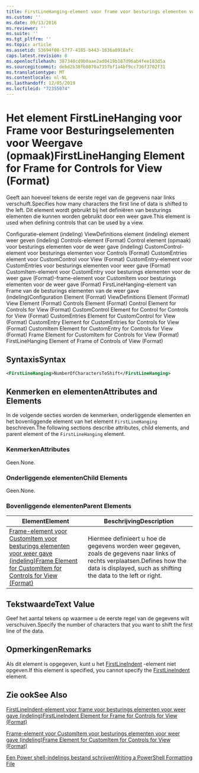 ```yaml
---
title: FirstLineHanging-element voor frame voor besturings elementen voor weer gave (indeling) | Microsoft Docs
ms.custom: ''
ms.date: 09/13/2016
ms.reviewer: ''
ms.suite: ''
ms.tgt_pltfrm: ''
ms.topic: article
ms.assetid: 53694f08-57f7-4185-b443-1636a0918afc
caps.latest.revision: 8
ms.openlocfilehash: 387340cd9b0aae2ad0419b187d96ab4fee183d5a
ms.sourcegitcommit: debd2b38fb8070a7357bf1a4bf9cc736f3702f31
ms.translationtype: MT
ms.contentlocale: nl-NL
ms.lasthandoff: 12/05/2019
ms.locfileid: "72355074"
---
```

# <a name="firstlinehanging-element-for-frame-for-controls-for-view-format"></a><span data-ttu-id="e00b2-102">Het element FirstLineHanging voor Frame voor Besturingselementen voor Weergave (opmaak)</span><span class="sxs-lookup"><span data-stu-id="e00b2-102">FirstLineHanging Element for Frame for Controls for View (Format)</span></span>

<span data-ttu-id="e00b2-103">Geeft aan hoeveel tekens de eerste regel van de gegevens naar links verschuift.</span><span class="sxs-lookup"><span data-stu-id="e00b2-103">Specifies how many characters the first line of data is shifted to the left.</span></span> <span data-ttu-id="e00b2-104">Dit element wordt gebruikt bij het definiëren van besturings elementen die kunnen worden gebruikt door een weer gave.</span><span class="sxs-lookup"><span data-stu-id="e00b2-104">This element is used when defining controls that can be used by a view.</span></span>

<span data-ttu-id="e00b2-105">Configuratie-element (indeling) ViewDefinitions element (indeling) element weer geven (indeling) Controls-element (Format) Control element (opmaak) voor besturings elementen voor de weer gave (indeling) CustomControl-element voor besturings elementen voor Controls (Format) CustomEntries element voor CustomControl voor View (Format) CustomEntry-element voor CustomEntries voor besturings elementen voor weer gave (Format) CustomItem-element voor CustomEntry voor besturings elementen voor de weer gave (Format)-frame-element voor CustomItem voor besturings elementen voor de weer gave (Format) FirstLineHanging-element van Frame van de besturings elementen van de weer gave (indeling)</span><span class="sxs-lookup"><span data-stu-id="e00b2-105">Configuration Element (Format) ViewDefinitions Element (Format) View Element (Format) Controls Element (Format) Control Element for Controls for View (Format) CustomControl Element for Control for Controls for View (Format) CustomEntries Element for CustomControl for View (Format) CustomEntry Element for CustomEntries for Controls for View (Format) CustomItem Element for CustomEntry for Controls for View (Format) Frame Element for CustomItem for Controls for View (Format) FirstLineHanging Element of Frame of Controls of View (Format)</span></span>

## <a name="syntax"></a><span data-ttu-id="e00b2-106">Syntaxis</span><span class="sxs-lookup"><span data-stu-id="e00b2-106">Syntax</span></span>

```xml
<FirstLineHanging>NumberOfCharactersToShift</FirstLineHanging>
```

## <a name="attributes-and-elements"></a><span data-ttu-id="e00b2-107">Kenmerken en elementen</span><span class="sxs-lookup"><span data-stu-id="e00b2-107">Attributes and Elements</span></span>

<span data-ttu-id="e00b2-108">In de volgende secties worden de kenmerken, onderliggende elementen en het bovenliggende element van het element `FirstLineHanging` beschreven.</span><span class="sxs-lookup"><span data-stu-id="e00b2-108">The following sections describe attributes, child elements, and parent element of the `FirstLineHanging` element.</span></span>

### <a name="attributes"></a><span data-ttu-id="e00b2-109">Kenmerken</span><span class="sxs-lookup"><span data-stu-id="e00b2-109">Attributes</span></span>

<span data-ttu-id="e00b2-110">Geen.</span><span class="sxs-lookup"><span data-stu-id="e00b2-110">None.</span></span>

### <a name="child-elements"></a><span data-ttu-id="e00b2-111">Onderliggende elementen</span><span class="sxs-lookup"><span data-stu-id="e00b2-111">Child Elements</span></span>

<span data-ttu-id="e00b2-112">Geen.</span><span class="sxs-lookup"><span data-stu-id="e00b2-112">None.</span></span>

### <a name="parent-elements"></a><span data-ttu-id="e00b2-113">Bovenliggende elementen</span><span class="sxs-lookup"><span data-stu-id="e00b2-113">Parent Elements</span></span>

|<span data-ttu-id="e00b2-114">Element</span><span class="sxs-lookup"><span data-stu-id="e00b2-114">Element</span></span>|<span data-ttu-id="e00b2-115">Beschrijving</span><span class="sxs-lookup"><span data-stu-id="e00b2-115">Description</span></span>|
|-------------|-----------------|
|[<span data-ttu-id="e00b2-116">Frame-element voor CustomItem voor besturings elementen voor weer gave (indeling)</span><span class="sxs-lookup"><span data-stu-id="e00b2-116">Frame Element for CustomItem for Controls for View (Format)</span></span>](./frame-element-for-customitem-for-controls-for-view-format.md)|<span data-ttu-id="e00b2-117">Hiermee definieert u hoe de gegevens worden weer gegeven, zoals de gegevens naar links of rechts verplaatsen.</span><span class="sxs-lookup"><span data-stu-id="e00b2-117">Defines how the data is displayed, such as shifting the data to the left or right.</span></span>|

## <a name="text-value"></a><span data-ttu-id="e00b2-118">Tekstwaarde</span><span class="sxs-lookup"><span data-stu-id="e00b2-118">Text Value</span></span>

<span data-ttu-id="e00b2-119">Geef het aantal tekens op waarmee u de eerste regel van de gegevens wilt verschuiven.</span><span class="sxs-lookup"><span data-stu-id="e00b2-119">Specify the number of characters that you want to shift the first line of the data.</span></span>

## <a name="remarks"></a><span data-ttu-id="e00b2-120">Opmerkingen</span><span class="sxs-lookup"><span data-stu-id="e00b2-120">Remarks</span></span>

<span data-ttu-id="e00b2-121">Als dit element is opgegeven, kunt u het [FirstLineIndent](./firstlineindent-element-for-frame-for-controls-for-view-format.md) -element niet opgeven.</span><span class="sxs-lookup"><span data-stu-id="e00b2-121">If this element is specified, you cannot specify the [FirstLineIndent](./firstlineindent-element-for-frame-for-controls-for-view-format.md) element.</span></span>

## <a name="see-also"></a><span data-ttu-id="e00b2-122">Zie ook</span><span class="sxs-lookup"><span data-stu-id="e00b2-122">See Also</span></span>

[<span data-ttu-id="e00b2-123">FirstLineIndent-element voor frame voor besturings elementen voor weer gave (indeling)</span><span class="sxs-lookup"><span data-stu-id="e00b2-123">FirstLineIndent Element for Frame for Controls for View (Format)</span></span>](./firstlineindent-element-for-frame-for-controls-for-view-format.md)

[<span data-ttu-id="e00b2-124">Frame-element voor CustomItem voor besturings elementen voor weer gave (indeling)</span><span class="sxs-lookup"><span data-stu-id="e00b2-124">Frame Element for CustomItem for Controls for View (Format)</span></span>](./frame-element-for-customitem-for-controls-for-view-format.md)

[<span data-ttu-id="e00b2-125">Een Power shell-indelings bestand schrijven</span><span class="sxs-lookup"><span data-stu-id="e00b2-125">Writing a PowerShell Formatting File</span></span>](./writing-a-powershell-formatting-file.md)
